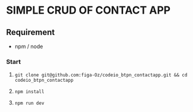 # SIMPLE CRUD OF CONTACT APP

## Requirement
- npm / node

### Start
1. ``git clone git@github.com:figa-Oz/codeio_btpn_contactapp.git && cd codeio_btpn_contactapp``

2. ``npm install``

3. ``npm run dev``
